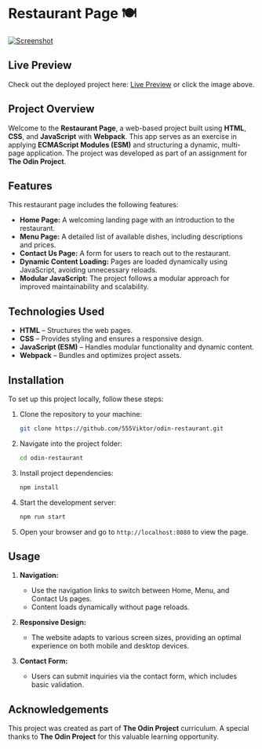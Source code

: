 # Restaurant Page 🍽️

[![Screenshot](images/github-restaurant-preview.png)](https://555viktor.github.io/odin-restaurant/)

## Live Preview  
Check out the deployed project here: [Live Preview](https://555viktor.github.io/odin-restaurant/) or click the image above.

## Project Overview  
Welcome to the **Restaurant Page**, a web-based project built using **HTML**, **CSS**, and **JavaScript** with **Webpack**. This app serves as an exercise in applying **ECMAScript Modules (ESM)** and structuring a dynamic, multi-page application. The project was developed as part of an assignment for **The Odin Project**.

## Features  
This restaurant page includes the following features:

- **Home Page:** A welcoming landing page with an introduction to the restaurant.
- **Menu Page:** A detailed list of available dishes, including descriptions and prices.
- **Contact Us Page:** A form for users to reach out to the restaurant.
- **Dynamic Content Loading:** Pages are loaded dynamically using JavaScript, avoiding unnecessary reloads.
- **Modular JavaScript:** The project follows a modular approach for improved maintainability and scalability.
  
## Technologies Used  
- **HTML** – Structures the web pages.
- **CSS** – Provides styling and ensures a responsive design.
- **JavaScript (ESM)** – Handles modular functionality and dynamic content.
- **Webpack** – Bundles and optimizes project assets.

## Installation  
To set up this project locally, follow these steps:

1. Clone the repository to your machine:
   ```bash
   git clone https://github.com/555Viktor/odin-restaurant.git
   ```

2. Navigate into the project folder:
   ```bash
   cd odin-restaurant
   ```

3. Install project dependencies:
   ```bash
   npm install
   ```

4. Start the development server:
   ```bash
   npm run start
   ```

5. Open your browser and go to `http://localhost:8080` to view the page.

## Usage  

1. **Navigation:**  
   - Use the navigation links to switch between Home, Menu, and Contact Us pages.
   - Content loads dynamically without page reloads.

2. **Responsive Design:**  
   - The website adapts to various screen sizes, providing an optimal experience on both mobile and desktop devices.

3. **Contact Form:**  
   - Users can submit inquiries via the contact form, which includes basic validation.

## Acknowledgements  
This project was created as part of **The Odin Project** curriculum. A special thanks to **The Odin Project** for this valuable learning opportunity.

